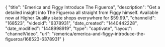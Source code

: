 {
    "title": "Emerica and Figgy Introduce The Figueroa",
    "description": "Get a detailed insight into The Figueroa all straight from Figgy himself. Available now at Higher Quality skate shops everywhere for $59.99.",
    "channelid": "168523",
    "videoid": "6378931",
    "date_created": "1440442228",
    "date_modified": "1448998919",
    "type": "captivate",
    "layout": "channelVideo",
    "url": "\/emerica\/emerica-and-figgy-introduce-the-figueroa\/168523-6378931"
}